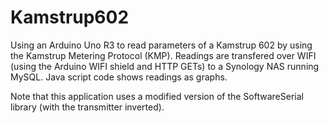 Kamstrup602
===========

Using an Arduino Uno R3 to read parameters of a Kamstrup 602 by using the Kamstrup Metering Protocol (KMP). Readings are transfered over WIFI (using the Arduino WIFI shield and HTTP GETs) to a Synology NAS running MySQL. Java script code shows readings as graphs.

Note that this application uses a modified version of the SoftwareSerial library (with the transmitter inverted).
